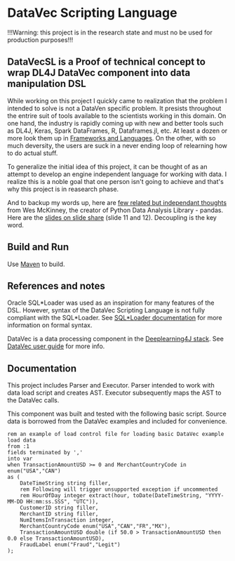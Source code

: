 DataVec Scripting Language
==========================

!!!Warning: this project is in the research state and must no be used for production purposes!!!

DataVecSL is a Proof of technical concept to wrap DL4J DataVec component into data manipulation DSL
---

While working on this project I quickly came to realization that the problem I intended to solve is not a DataVen specific problem. It presists throughout the entrire suit of tools available to the scientists working in this domain. On one hand, the industry is rapidly coming up with new and better tools such as DL4J, Keras, Spark DataFrames, R, Dataframes.jl, etc. At least a dozen or more look them up in [Frameworks and Languages](https://github.com/vlovsky/DataVecSL/blob/master/Frameworks%20and%20Languages.md). On the other, with so much deversity, the users are suck in a never ending loop of relearning how to do actual stuff. 

To generalize the initial idea of this project, it can be thought of as an attempt to develop an engine independent language for working with data. I realize this is a noble goal that one person isn't going to achieve and that's why this project is in reasearch phase.

And to backup my words up, here are [few related but independant thoughts](https://www.youtube.com/watch?v=stlxbC7uIzM&feature=youtu.be&t=220) from Wes McKinney, the creator of Python Data Analysis Library - pandas. Here are the [slides on slide share](https://www.slideshare.net/wesm/dataframes-the-good-bad-and-ugly) (slide 11 and 12). Decoupling is the key word.

## Build and Run

Use [Maven](https://maven.apache.org/) to build.

## References and notes
Oracle SQL\*Loader was used as an inspiration for many features of the DSL. However, syntax of the DataVec Scripting
Language is not fully compliant with the SQL*Loader. See [SQL\*Loader documentation](http://docs.oracle.com/database/121/SUTIL/toc.htm)
for more information on formal syntax.

DataVec is a data processing component in the [Deeplearning4J stack](https://github.com/deeplearning4j). See [DataVec user guide](https://deeplearning4j.org/etl-userguide) for more info.

## Documentation
This project includes Parser and Executor. Parser intended to work with data load script and creates AST. Executor
subsequently maps the AST to the DataVec calls.

This component was built and tested with the following basic script. Source data is borrowed from the DataVec examples and
included for convenience.

```
rem an example of load control file for loading basic DataVec example
load data
from :1
fields terminated by ','
into var
when TransactionAmountUSD >= 0 and MerchantCountryCode in enum("USA","CAN")
as (
    DateTimeString string filler,
    rem Following will trigger unsupported exception if uncommented
    rem HourOfDay integer extract(hour, toDate(DateTimeString, "YYYY-MM-DD HH:mm:ss.SSS", "UTC")),
    CustomerID string filler,
    MerchantID string filler,
    NumItemsInTransaction integer,
    MerchantCountryCode enum("USA","CAN","FR","MX"),
    TransactionAmountUSD double (if 50.0 > TransactionAmountUSD then 0.0 else TransactionAmountUSD),
    FraudLabel enum("Fraud","Legit")
);
```
